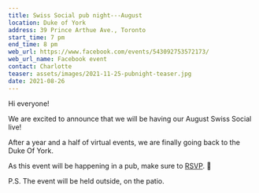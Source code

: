 ```yaml
---
title: Swiss Social pub night---August
location: Duke of York
address: 39 Prince Arthue Ave., Toronto
start_time: 7 pm
end_time: 8 pm
web_url: https://www.facebook.com/events/543092753572173/
web_url_name: Facebook event
contact: Charlotte
teaser: assets/images/2021-11-25-pubnight-teaser.jpg
date: 2021-08-26
---
```


Hi everyone!

We are excited to announce that we will be having our August Swiss Social live!

After a year and a half of virtual events, we are finally going back to the
Duke Of York.

As this event will be happening in a pub, make sure to [RSVP].
:slightly_smiling_face:

P.S. The event will be held outside, on the patio.

[rsvp]: <{{ page.web_url }}>
